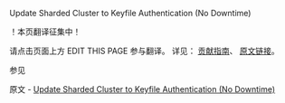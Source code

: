  Update Sharded Cluster to Keyfile Authentication (No Downtime)

 ！本页翻译征集中！

请点击页面上方 EDIT THIS PAGE 参与翻译。
详见：
[贡献指南]( https://github.com/JinMuInfo/MongoDB-Manual-zh/blob/master/CONTRIBUTING.md )、
[原文链接](  https://docs.mongodb.com/manual/tutorial/enforce-keyfile-access-control-in-existing-sharded-cluster-no-downtime/  )。

 参见

原文 - [Update Sharded Cluster to Keyfile Authentication (No Downtime)]( https://docs.mongodb.com/manual/tutorial/enforce-keyfile-access-control-in-existing-sharded-cluster-no-downtime/ )

